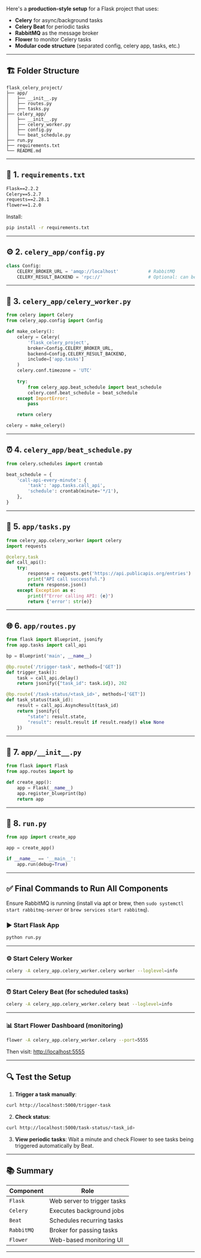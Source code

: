 Here's a **production-style setup** for a Flask project that uses:

* **Celery** for async/background tasks
* **Celery Beat** for periodic tasks
* **RabbitMQ** as the message broker
* **Flower** to monitor Celery tasks
* **Modular code structure** (separated config, celery app, tasks, etc.)

---

## 🏗️ Folder Structure

```
flask_celery_project/
├── app/
│   ├── __init__.py
│   ├── routes.py
│   ├── tasks.py
├── celery_app/
│   ├── __init__.py
│   ├── celery_worker.py
│   ├── config.py
│   └── beat_schedule.py
├── run.py
├── requirements.txt
└── README.md
```

---

## 🧾 1. `requirements.txt`

```txt
Flask==2.2.2
Celery==5.2.7
requests==2.28.1
flower==1.2.0
```

Install:

```bash
pip install -r requirements.txt
```

---

## ⚙️ 2. `celery_app/config.py`

```python
class Config:
    CELERY_BROKER_URL = 'amqp://localhost'           # RabbitMQ
    CELERY_RESULT_BACKEND = 'rpc://'                 # Optional: can be Redis, DB, etc.
```

---

## 🔧 3. `celery_app/celery_worker.py`

```python
from celery import Celery
from celery_app.config import Config

def make_celery():
    celery = Celery(
        'flask_celery_project',
        broker=Config.CELERY_BROKER_URL,
        backend=Config.CELERY_RESULT_BACKEND,
        include=['app.tasks']
    )
    celery.conf.timezone = 'UTC'
    
    try:
        from celery_app.beat_schedule import beat_schedule
        celery.conf.beat_schedule = beat_schedule
    except ImportError:
        pass

    return celery

celery = make_celery()
```

---

## ⏰ 4. `celery_app/beat_schedule.py`

```python
from celery.schedules import crontab

beat_schedule = {
    'call-api-every-minute': {
        'task': 'app.tasks.call_api',
        'schedule': crontab(minute='*/1'),
    },
}
```

---

## 🚀 5. `app/tasks.py`

```python
from celery_app.celery_worker import celery
import requests

@celery.task
def call_api():
    try:
        response = requests.get('https://api.publicapis.org/entries')
        print("API call successful.")
        return response.json()
    except Exception as e:
        print(f"Error calling API: {e}")
        return {'error': str(e)}
```

---

## 🌐 6. `app/routes.py`

```python
from flask import Blueprint, jsonify
from app.tasks import call_api

bp = Blueprint('main', __name__)

@bp.route('/trigger-task', methods=['GET'])
def trigger_task():
    task = call_api.delay()
    return jsonify({"task_id": task.id}), 202

@bp.route('/task-status/<task_id>', methods=['GET'])
def task_status(task_id):
    result = call_api.AsyncResult(task_id)
    return jsonify({
        "state": result.state,
        "result": result.result if result.ready() else None
    })
```

---

## 🧩 7. `app/__init__.py`

```python
from flask import Flask
from app.routes import bp

def create_app():
    app = Flask(__name__)
    app.register_blueprint(bp)
    return app
```

---

## 🏃 8. `run.py`

```python
from app import create_app

app = create_app()

if __name__ == '__main__':
    app.run(debug=True)
```

---

## ✅ Final Commands to Run All Components

Ensure RabbitMQ is running (install via apt or brew, then `sudo systemctl start rabbitmq-server` or `brew services start rabbitmq`).

### ▶️ Start Flask App

```bash
python run.py
```

---

### ⚙️ Start Celery Worker

```bash
celery -A celery_app.celery_worker.celery worker --loglevel=info
```

---

### ⏰ Start Celery Beat (for scheduled tasks)

```bash
celery -A celery_app.celery_worker.celery beat --loglevel=info
```

---

### 📊 Start Flower Dashboard (monitoring)

```bash
flower -A celery_app.celery_worker.celery --port=5555
```

Then visit: [http://localhost:5555](http://localhost:5555)

---

## 🔍 Test the Setup

1. **Trigger a task manually**:

```bash
curl http://localhost:5000/trigger-task
```

2. **Check status**:

```bash
curl http://localhost:5000/task-status/<task_id>
```

3. **View periodic tasks**:
   Wait a minute and check Flower to see tasks being triggered automatically by Beat.

---

## 📚 Summary

| Component  | Role                        |
| ---------- | --------------------------- |
| `Flask`    | Web server to trigger tasks |
| `Celery`   | Executes background jobs    |
| `Beat`     | Schedules recurring tasks   |
| `RabbitMQ` | Broker for passing tasks    |
| `Flower`   | Web-based monitoring UI     |

---